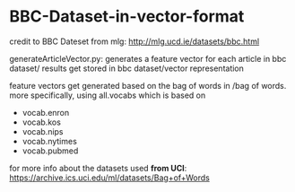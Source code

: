 # BBC-Dataset-in-vector-format

credit to BBC Dateset from mlg: http://mlg.ucd.ie/datasets/bbc.html

generateArticleVector.py: generates a feature vector for each article in bbc dataset/
results get stored in bbc dataset/vector representation

feature vectors get generated based on the bag of words in /bag of words. more specifically, using all.vocabs which is based on 
- vocab.enron
- vocab.kos
- vocab.nips
- vocab.nytimes
- vocab.pubmed

for more info about the datasets used **from UCI**: https://archive.ics.uci.edu/ml/datasets/Bag+of+Words

